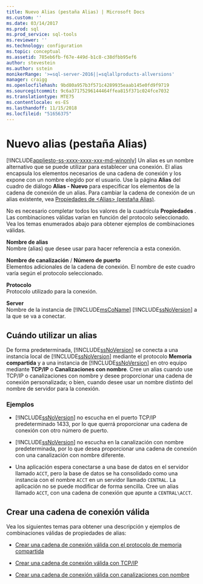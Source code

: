 ```yaml
---
title: Nuevo Alias (pestaña Alias) | Microsoft Docs
ms.custom: ''
ms.date: 03/14/2017
ms.prod: sql
ms.prod_service: sql-tools
ms.reviewer: ''
ms.technology: configuration
ms.topic: conceptual
ms.assetid: 785eb6fb-f67e-449d-b1c8-c38dfbb95ef6
author: stevestein
ms.author: sstein
monikerRange: '>=sql-server-2016||=sqlallproducts-allversions'
manager: craigg
ms.openlocfilehash: 9bd80a957b3f571c4289935eaab145e0fd9f9719
ms.sourcegitcommit: 9c6a37175296144464ffea815f371c024fce7032
ms.translationtype: MTE75
ms.contentlocale: es-ES
ms.lasthandoff: 11/15/2018
ms.locfileid: "51656375"
---
```

# <a name="new-alias-alias-tab"></a>Nuevo alias (pestaña Alias)
[!INCLUDE[appliesto-ss-xxxx-xxxx-xxx-md-winonly](../../includes/appliesto-ss-xxxx-xxxx-xxx-md-winonly.md)]
  Un alias es un nombre alternativo que se puede utilizar para establecer una conexión. El alias encapsula los elementos necesarios de una cadena de conexión y los expone con un nombre elegido por el usuario. Use la página **Alias** del cuadro de diálogo **Alias - Nuevo** para especificar los elementos de la cadena de conexión de un alias. Para cambiar la cadena de conexión de un alias existente, vea [Propiedades de &#60;Alias&#62; &#40;pestaña Alias&#41;](../../tools/configuration-manager/alias-properties-alias-tab.md).  
  
 No es necesario completar todos los valores de la cuadrícula **Propiedades** . Las combinaciones válidas varían en función del protocolo seleccionado. Vea los temas enumerados abajo para obtener ejemplos de combinaciones válidas.  
  
 **Nombre de alias**  
 Nombre (alias) que desee usar para hacer referencia a esta conexión.  
  
 **Nombre de canalización** / **Número de puerto**  
 Elementos adicionales de la cadena de conexión. El nombre de este cuadro varía según el protocolo seleccionado.  
  
 **Protocolo**  
 Protocolo utilizado para la conexión.  
  
 **Server**  
 Nombre de la instancia de [!INCLUDE[msCoName](../../includes/msconame-md.md)] [!INCLUDE[ssNoVersion](../../includes/ssnoversion-md.md)] a la que se va a conectar.  
  
## <a name="when-to-use-an-alias"></a>Cuándo utilizar un alias  
 De forma predeterminada, [!INCLUDE[ssNoVersion](../../includes/ssnoversion-md.md)] se conecta a una instancia local de [!INCLUDE[ssNoVersion](../../includes/ssnoversion-md.md)] mediante el protocolo **Memoria compartida** y a una instancia de [!INCLUDE[ssNoVersion](../../includes/ssnoversion-md.md)] en otro equipo mediante **TCP/IP** o **Canalizaciones con nombre**. Cree un alias cuando use TCP/IP o canalizaciones con nombre y desee proporcionar una cadena de conexión personalizada; o bien, cuando desee usar un nombre distinto del nombre de servidor para la conexión.  
  
### <a name="examples"></a>Ejemplos  
  
-   [!INCLUDE[ssNoVersion](../../includes/ssnoversion-md.md)] no escucha en el puerto TCP/IP predeterminado 1433, por lo que querrá proporcionar una cadena de conexión con otro número de puerto.  
  
-   [!INCLUDE[ssNoVersion](../../includes/ssnoversion-md.md)] no escucha en la canalización con nombre predeterminada, por lo que desea proporcionar una cadena de conexión con una canalización con nombre diferente.  
  
-   Una aplicación espera conectarse a una base de datos en el servidor llamado `ACCT`, pero la base de datos se ha consolidado como una instancia con el nombre `ACCT` en un servidor llamado `CENTRAL`. La aplicación no se puede modificar de forma sencilla. Cree un alias llamado `ACCT`, con una cadena de conexión que apunte a `CENTRAL\ACCT`.  
  
## <a name="creating-a-valid-connection-string"></a>Crear una cadena de conexión válida  
 Vea los siguientes temas para obtener una descripción y ejemplos de combinaciones válidas de propiedades de alias:  
  
-   [Crear una cadena de conexión válida con el protocolo de memoria compartida](../../tools/configuration-manager/creating-a-valid-connection-string-using-shared-memory-protocol.md)  
  
-   [Crear una cadena de conexión válida con TCP/IP](../../tools/configuration-manager/creating-a-valid-connection-string-using-tcp-ip.md)  
  
-   [Crear una cadena de conexión válida con canalizaciones con nombre](https://msdn.microsoft.com/library/90930ff2-143b-4651-8ae3-297103600e4f)  
  
  
